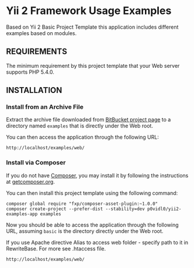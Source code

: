 Yii 2 Framework Usage Examples
============================

Based on Yii 2 Basic Project Template this application includes different examples based on modules.

REQUIREMENTS
------------

The minimum requirement by this project template that your Web server supports PHP 5.4.0.


INSTALLATION
------------

### Install from an Archive File

Extract the archive file downloaded from [BitBucket project page](https://bitbucket.org/p0vidl0/yii2-examples) to
a directory named `examples` that is directly under the Web root.

You can then access the application through the following URL:

~~~
http://localhost/examples/web/
~~~


### Install via Composer

If you do not have [Composer](http://getcomposer.org/), you may install it by following the instructions
at [getcomposer.org](http://getcomposer.org/doc/00-intro.md#installation-nix).

You can then install this project template using the following command:

~~~
composer global require "fxp/composer-asset-plugin:~1.0.0"
composer create-project --prefer-dist --stability=dev p0vidl0/yii2-examples-app examples
~~~

Now you should be able to access the application through the following URL, assuming `basic` is the directory
directly under the Web root.

If you use Apache directive Alias to access web folder - specify path to it in RewriteBase. For more see .htaccess file.

~~~
http://localhost/examples/web/
~~~